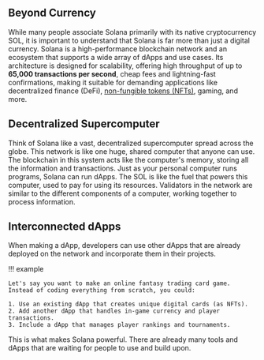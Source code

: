 <h2>Beyond Currency</h2>

While many people associate Solana primarily with its native cryptocurrency SOL, it is important to understand that Solana is far more than just a digital currency. Solana is a high-performance blockchain network and an ecosystem that supports a wide array of dApps and use cases. Its architecture is designed for scalability, offering high throughput of up to **65,000 transactions per second**, cheap fees and lightning-fast confirmations, making it suitable for demanding applications like decentralized finance (DeFi), [non-fungible tokens (NFTs)](../appendices/appendixB/non-fungible-tokens.md), gaming, and more.

<h2>Decentralized Supercomputer</h2>

Think of Solana like a vast, decentralized supercomputer spread across the globe. This network is like one huge, shared computer that anyone can use. The blockchain in this system acts like the computer's memory, storing all the information and transactions. Just as your personal computer runs programs, Solana can run dApps. The SOL is like the fuel that powers this computer, used to pay for using its resources. Validators in the network are similar to the different components of a computer, working together to process information.

<h2>Interconnected dApps</h2>

When making a dApp, developers can use other dApps that are already deployed on the network and incorporate them in their projects.

!!! example

    Let's say you want to make an online fantasy trading card game. Instead of coding everything from scratch, you could:

    1. Use an existing dApp that creates unique digital cards (as NFTs).
    2. Add another dApp that handles in-game currency and player transactions.
    3. Include a dApp that manages player rankings and tournaments.

This is what makes Solana powerful. There are already many tools and dApps that are waiting for people to use and build upon.

